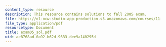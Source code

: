 ```yaml
---
content_type: resource
description: This resource contains solutions to fall 2005 exam.
file: https://ol-ocw-studio-app-production.s3.amazonaws.com/courses/11-520-a-workshop-on-geographic-information-systems-fall-2005/ae8768ad0a92b62d9633dee9a140295d_exam05_sol.pdf
file_type: application/pdf
resourcetype: Document
title: exam05_sol.pdf
uid: ae8768ad-0a92-b62d-9633-dee9a140295d
---
```

